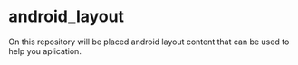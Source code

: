 # android_layout
On this repository will be placed android layout content that can be used to help you aplication. 
